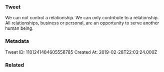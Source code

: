 ### Tweet
We can not control a relationship. We can only contribute to a relationship. All relationships, business or personal, are an opportunity to serve another human being.

### Metadata
Tweet ID: 1101241484605558785
Created At: 2019-02-28T22:03:24.000Z

### Related

